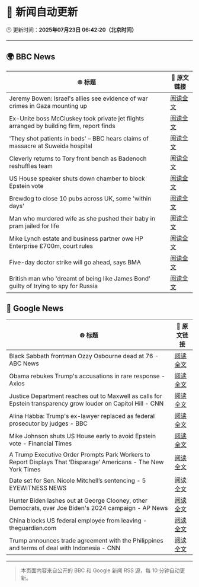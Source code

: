 # 🧠 新闻自动更新

🕒 更新时间：**2025年07月23日 06:42:20（北京时间）**

---

## 🌍 BBC News

| 🌐 标题 | 🔗 原文链接 |
|--------|-------------|
| Jeremy Bowen: Israel's allies see evidence of war crimes in Gaza mounting up | [阅读全文](https://www.bbc.com/news/articles/cp863mln0pmo) |
| Ex-Unite boss McCluskey took private jet flights arranged by building firm, report finds | [阅读全文](https://www.bbc.com/news/articles/cp3kgg55410o) |
| 'They shot patients in beds' – BBC hears claims of massacre at Suweida hospital | [阅读全文](https://www.bbc.com/news/articles/cly84jn000do) |
| Cleverly returns to Tory front bench as Badenoch reshuffles team | [阅读全文](https://www.bbc.com/news/articles/c24v0j73e75o) |
| US House speaker shuts down chamber to block Epstein vote | [阅读全文](https://www.bbc.com/news/articles/cgjg9j0l7j9o) |
| Brewdog to close 10 pubs across UK,  some 'within days' | [阅读全文](https://www.bbc.com/news/articles/cgmw0mmxpjlo) |
| Man who murdered wife as she pushed their baby in pram jailed for life | [阅读全文](https://www.bbc.com/news/articles/cq6mn3r20p7o) |
| Mike Lynch estate and business partner owe HP Enterprise £700m, court rules | [阅读全文](https://www.bbc.com/news/articles/cjel5qpe9vyo) |
| Five-day doctor strike will go ahead, says BMA | [阅读全文](https://www.bbc.com/news/articles/c86gz61151zo) |
| British man who 'dreamt of being like James Bond' guilty of trying to spy for Russia | [阅读全文](https://www.bbc.com/news/articles/clyn0ygwd7jo) |

## 📰 Google News

| 🌐 标题 | 🔗 原文链接 |
|--------|-------------|
| Black Sabbath frontman Ozzy Osbourne dead at 76 - ABC News | [阅读全文](https://news.google.com/rss/articles/CBMioAFBVV95cUxPSklVeXdnY1VVeFVvY0VEQ3BINndBcDVtUlBCRm1LdzRkR1NDVHdGNVRZTkNOVlF6ZTlhM2dpdXBEVmFVbDNONks1cjNndXo2NkhMVnBJLTRGTUZKbjlqMDNGX3dieF9ic2JDOU9URU94YTA1elp6UnRIRjhhS1BzSnRaLTFOWWdSMkduU1ZjbUpRMG92b0hoS01vWDF1aDZq0gGmAUFVX3lxTE1rTzBCMlpXSDNfcUU5clZuYUVubTI1TmVBLWcwalk4cDltMVh3N1I3WW9nNDA5TUxKb0thd3JXUlN2dHYwNXFHdmVaQ24ya2RwQjkzMDh4dmFJRlp0VmJoMHpmX0NJSUtnQXkzN1JzdzMtdnNSUVVadG96ZzJTUkpKYXNTeWRJVndXeHhXWEF5UC01aVBpLUdJNF81Ym41S1gwTVRWanc?oc=5) |
| Obama rebukes Trump's accusations in rare response - Axios | [阅读全文](https://news.google.com/rss/articles/CBMic0FVX3lxTFB5aVBHSnRZZDRPNENqZUVoMzBIUmJiR2k2SGZQdzlvZ242VEtlc3ZUQmRIdkhpLWVfd3NkZXA4d0R2VnRZOHFGTWtkNE5ZRWRTMEJjRzVOYXRIRFczdjZ6YUNRQUpJMlFFRHNKTlFJb0xNZ0U?oc=5) |
| Justice Department reaches out to Maxwell as calls for Epstein transparency grow louder on Capitol Hill - CNN | [阅读全文](https://news.google.com/rss/articles/CBMieEFVX3lxTFBUSkZzeXJ5emJTUXRmNHZnMW1Ra21qeEpNOGJlYk12Q2p6NjYtaWNsQkVyZHljVE1DQWRneUpldFZIbklDeWU2X0E1MDVybi1HUjRRZWxDYUg3aEJydE9RQ0hkazhSalYwek14SldZZ3hKZkNRZnVGadIBfkFVX3lxTE9vaHN6NWhrX0dOODdCcnlwTENIZWxTWkFFZUFwcF8wOFlsRnp0cEpqTUd1alRrd3BrSlFfMDV2SGdBUjlzbVNHMEJVd19vejE1NnRXdHRJaThVOUw1VFI3aW1KSGlCQXM4cHM4Zkhiczk5LWhkRkptT2VVVHh3QQ?oc=5) |
| Alina Habba: Trump's ex-lawyer replaced as federal prosecutor by judges - BBC | [阅读全文](https://news.google.com/rss/articles/CBMiWkFVX3lxTFA1MURfLV8xR2FSb3FOWEkyZi1uRFhuaTd6QXluaDNmOUEyRzF1SnpHNVcyQTlRa2dRdWs1NGNCcWNSLTJaWmpmMW5zZm9zUlRYNFhxbkROSE51Z9IBX0FVX3lxTE5kOGxNeWp2UlU1eWZac0QxRGhwZkxXSDY2cFNHSU9MNm5EUDFVLXI1Ujk0Q3FBVE54VzdXZ2lJNDNzWnAxd19LRUNIRm9MMXQ3U2dMZXJPbENVMkUySUdn?oc=5) |
| Mike Johnson shuts US House early to avoid Epstein vote - Financial Times | [阅读全文](https://news.google.com/rss/articles/CBMicEFVX3lxTE5faGQ2UzByYWIwdEExSDlnWEVZN2EtY3EtTGwzRVpJNWJUUEc3aGIyeGhDeE0wXzZONEctNWRsTGZ0M0xXVUI4SUlNcXlYZGNKV3NCbHpyMGhqQWtCSVgtTDhUTkdJQUktS1RQc0F5MnE?oc=5) |
| A Trump Executive Order Prompts Park Workers to Report Displays That ‘Disparage’ Americans - The New York Times | [阅读全文](https://news.google.com/rss/articles/CBMilgFBVV95cUxQQXo3Uk5oeWYzOUFBelA0dU16OF81RExaN1NXYnIxbVFrTkp0ekhLUHFENW85TzgzSU1BMzRLRXg3dHAtT3hfcTJjM2xndDFGVXY0a3pyRURXMWpSNFp0cWJPa09NcURqbFRGLWRtUjMzWDZ5VnpLYnBkcFRQaVQzXzNHd2xaVzl6UXRHUWtCTzNJVDJ6U0E?oc=5) |
| Date set for Sen. Nicole Mitchell’s sentencing - 5 EYEWITNESS NEWS | [阅读全文](https://news.google.com/rss/articles/CBMiiAFBVV95cUxNWVRaenppYlVFa0dwWnFqTUQ4d0VOWGY3REVMNEp1ejlkN3ZVb0xxR2dBR0lJdVlNVDJhb043MVliNl8xZFdrcDhDOTRaTlh4VFZBV3R2dlluRnZDUnVfUjQ3OVB2d3AtcXZweFh6YUFTbzJOVk51UlRIeGxOQkVhclVUN1U2bnJC?oc=5) |
| Hunter Biden lashes out at George Clooney, other Democrats, over Joe Biden's 2024 campaign - AP News | [阅读全文](https://news.google.com/rss/articles/CBMipgFBVV95cUxQOUJ2OFFvU19tRFk5alEtX0VwaUNUVlVFd2g4Q3BpU0dIMTl3ZnlKd1BJT3J2MnA4ZzVlWUc2VXdCbk81N0QxYkd6ZWVLSE40VTB5V3NHd2VCY1FicjNodFUwVHVDVkp3ZDFOeUlfR1YzcEVPNjBmZTFHdGlRaEdLZ1pXZk10Z3dwcWotcjBPNE04QkRVTEZEQXU2cGVTUXNEMFdETGVn?oc=5) |
| China blocks US federal employee from leaving - theguardian.com | [阅读全文](https://news.google.com/rss/articles/CBMilgFBVV95cUxPclV0YW9Dd09aUS1ScXpBTGhmS0YzSERhM0RIcWdiVTZUcGxXRFN3RlhPb2hEMkstZkVGSGRLS2RyRFY3aGdQYlJIUW0tVUpsUFZxVkl6b3Q3UllybkVOUlVrSmpBWDNYNGY2OXlFYm5GNld3MzRCV2labV8tU2k3ZVBYbmlZZjR3UWJIVm1MMVJSYXY4OGc?oc=5) |
| Trump announces trade agreement with the Philippines and terms of deal with Indonesia - CNN | [阅读全文](https://news.google.com/rss/articles/CBMid0FVX3lxTE5EelA2MXY4UFBvRU5tOE1JaXNkNGs1WDNXZk5ES29FX2gxYkFPSU1SSEZkU05icHRPV3BVT2VIbmN4alNTa0dtNjZmRTJWaWtZOTgwdldnT1hvVFl5akF3SG4xWmF0T1IxaWtPbGM0aGRrQTNZcXp30gF8QVVfeXFMUEZ1ZUZDM1BIeUg3TzdzN1BUX3ZzTlB4eFhiNnRMMzlINUlvZF93ZnJxNFZqRzFhRmVRemN2YjQ4bG1OUFhReVdxTnBqMU9ZNXBZaFpQMktkQ2VUX2xmcjd1OTBtSS1ncUwtTnJRR2JreC04TGQ4dnNWc3M0aQ?oc=5) |

---
> 本页面内容来自公开的 BBC 和 Google 新闻 RSS 源，每 10 分钟自动更新。